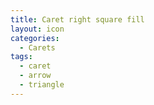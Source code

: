 ```yaml
---
title: Caret right square fill
layout: icon
categories:
  - Carets
tags:
  - caret
  - arrow
  - triangle
---
```

